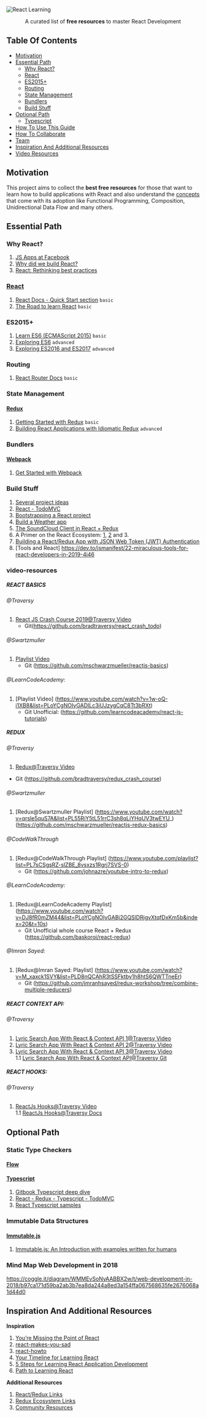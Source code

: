 ![React Learning](img/logo-learning.png)

<p align="center">
	A curated list of <strong>free resources</strong> to master React Development
</p>

## Table Of Contents
- [Motivation](#motivation)
- [Essential Path](#essential-path)
	- [Why React?](#why-react)
	- [React](#react)
	- [ES2015+](#es2015)
	- [Routing](#routing)
	- [State Management](#state-management)
	- [Bundlers](#bundlers)
	- [Build Stuff](#build-stuff)
- [Optional Path](#optional-path)
	- [Typescript](#typescript)
- [How To Use This Guide](#how-to-use-this-guide)
- [How To Collaborate](#how-to-collaborate)
- [Team](#team)
- [Inspiration And Additional Resources](#inspiration-and-additional-resources)
- [Video Resources](#video-resources)


## Motivation
This project aims to collect the **best free resources** for those that want to learn how to build applications with React and also understand the [concepts](https://github.com/reactjs/react-basic) that come with its adoption like Functional Programming, Composition, Unidirectional Data Flow and many others.

## Essential Path
### Why React?
1. [JS Apps at Facebook](https://www.youtube.com/watch?v=GW0rj4sNH2w)
1. [Why did we build React?](https://facebook.github.io/react/blog/2013/06/05/why-react.html)
1. [React: Rethinking best practices](https://www.youtube.com/watch?v=x7cQ3mrcKaY)

### [React](https://facebook.github.io/react/)
1. [React Docs - Quick Start section](https://facebook.github.io/react/docs/installation.html) `basic`
1. [The Road to learn React](https://leanpub.com/the-road-to-learn-react) `basic`

### ES2015+
1. [Learn ES6 (ECMAScript 2015)](https://egghead.io/courses/learn-es6-ecmascript-2015) `basic`
1. [Exploring ES6](http://exploringjs.com/es6/) `advanced`
1. [Exploring ES2016 and ES2017](https://leanpub.com/exploring-es2016-es2017/read) `advanced`

### Routing
1. [React Router Docs](https://react-router.now.sh/) `basic`

### State Management
#### [Redux](http://redux.js.org/)
1. [Getting Started with Redux](https://egghead.io/courses/getting-started-with-redux) `basic`
1. [Building React Applications with Idiomatic Redux](https://egghead.io/courses/building-react-applications-with-idiomatic-redux) `advanced`

### Bundlers
#### [Webpack](https://webpack.js.org/)
1. [Get Started with Webpack](https://webpack.js.org/get-started/)

### Build Stuff
1. [Several project ideas](https://react.rocks/)
1. [React - TodoMVC](http://todomvc.com/examples/react/#/)
1. [Bootstrapping a React project](https://auth0.com/blog/bootstrapping-a-react-project/)
1. [Build a Weather app](http://academy.plot.ly/react/1-introduction/)
1. [The SoundCloud Client in React + Redux](http://www.robinwieruch.de/the-soundcloud-client-in-react-redux/)
1. A Primer on the React Ecosystem: [1](http://patternhatch.com/2016/07/06/a-primer-on-the-react-ecosystem-part-1-of-3/), [2](http://patternhatch.com/2016/08/02/a-primer-on-the-react-ecosystem-part-2-of-3/) and 3.
1. [Building a React/Redux App with JSON Web Token (JWT) Authentication](http://blog.slatepeak.com/build-a-react-redux-app-with-json-web-token-jwt-authentication/)
1. [Tools and React] https://dev.to/jsmanifest/22-miraculous-tools-for-react-developers-in-2019-4i46

### video-resources

#####  REACT BASICS


###### @Traversy
1. [React JS Crash Course 2019@Traversy Video](https://www.youtube.com/watch?v=sBws8MSXN7A&t=705s)
   - Git(https://github.com/bradtraversy/react_crash_todo)

###### @Swartzmuller
1. [Playlist Video](https://www.youtube.com/watch?v=JPT3bFIwJYA&list=PL55RiY5tL51oyA8euSROLjMFZbXaV7skS)
   - Git (https://github.com/mschwarzmueller/reactjs-basics)


###### @LearnCodeAcademy:
1. [Playlist Video] (https://www.youtube.com/watch?v=1w-oQ-i1XB8&list=PLoYCgNOIyGADILc3iUJzygCqC8Tt3bRXt)
	- Git Unofficial: (https://github.com/learncodeacademy/react-js-tutorials)



##### REDUX

###### @Traversy
1. [Redux@Traversy Video](https://www.youtube.com/watch?v=93p3LxR9xfM)
  - Git (https://github.com/bradtraversy/redux_crash_course)
   
###### @Swartzmuller   
1. [Redux@Swartzmuller Playlist] (https://www.youtube.com/watch?v=qrsle5quS7A&list=PL55RiY5tL51rrC3sh8qLiYHqUV3twEYU_)
   (https://github.com/mschwarzmueller/reactjs-redux-basics)
   
###### @CodeWalkThrough   
1. [Redux@CodeWalkThrough Playlist] (https://www.youtube.com/playlist?list=PL7sCSgsRZ-slZBE_8vsxzs1Rgrj7SVS-0)  
	- Git (https://github.com/johnazre/youtube-intro-to-redux)
	
###### @LearnCodeAcademy:	
1. [Redux@LearnCodeAcademy Playlist]	
	(https://www.youtube.com/watch?v=DJ8fR0mZM44&list=PLoYCgNOIyGABj2GQSlDRjgvXtqfDxKm5b&index=20&t=10s)
	- Git Unofficial whole course React + Redux (https://github.com/baskoroi/react-redux)
	
	
###### @Imran Sayed:		
1. [Redux@Imran Sayed: Playlist]	(https://www.youtube.com/watch?v=M_xaxck1SVY&list=PLD8nQCAhR3tSSFktby1h8htS6QWTTneEr)
	- Git (https://github.com/imranhsayed/redux-workshop/tree/combine-multiple-reducers)
	
##### REACT CONTEXT API:

###### @Traversy
1. [Lyric Search App With React & Context API 1@Traversy Video](https://www.youtube.com/watch?v=NDEt0KdDbhk)  
1. [Lyric Search App With React & Context API 2@Traversy Video](https://www.youtube.com/watch?v=jiM0wqQZMWg)
1. [Lyric Search App With React & Context API 3@Traversy Video](https://www.youtube.com/watch?v=ktPocNL0qGg)  
1.1 [Lyric Search App With React & Context API@Traversy Git](https://github.com/bradtraversy/lyricfinder)   


##### REACT HOOKS:

###### @Traversy
1. [ReactJs Hooks@Traversy Video](https://www.youtube.com/watch?v=mxK8b99iJTg)  
1.1 [ReactJs Hooks@Traversy Docs](https://scotch.io/tutorials/build-a-react-to-do-app-with-react-hooks-no-class-components) 



## Optional Path
### Static Type Checkers
#### [Flow](https://flowtype.org/)

#### [Typescript](https://www.typescriptlang.org/)
1. [Gitbook Typescript deep dive](https://www.gitbook.com/book/basarat/typescript/details)
1. [React - Redux - Typescript - TodoMVC](https://github.com/jaysoo/todomvc-redux-react-typescript)
1. [React Typescript samples](https://github.com/Lemoncode/react-typescript-samples)

### Immutable Data Structures
#### [Immutable.js](https://facebook.github.io/immutable-js/)
1. [Immutable.js: An Introduction with examples written for humans](http://untangled.io/immutable-js-an-introduction-with-examples-written-for-humans/)


### Mind Map Web Development in 2018
https://coggle.it/diagram/WMMEvSoNyAABBX2w/t/web-development-in-2018/b97ca171d59ba2ab3b7ea8da244a8ed3a154ffa067568635fe2676068a1d44d0


## Inspiration And Additional Resources

**Inspiration**

1. [You’re Missing the Point of React](https://medium.com/@dan_abramov/youre-missing-the-point-of-react-a20e34a51e1a#.qgt6xupid) 
1. [react-makes-you-sad](https://github.com/gaearon/react-makes-you-sad)
1. [react-howto](https://github.com/petehunt/react-howto)
1. [Your Timeline for Learning React](https://daveceddia.com/timeline-for-learning-react/)
1. [5 Steps for Learning React Application Development](http://developer.telerik.com/featured/5-steps-for-learning-react-application-development/)
1. [Path to Learning React](https://www.reddit.com/r/reactjs/comments/4r95aj/path_to_learning_react/)

**Additional Resources**

1. [React/Redux Links](https://github.com/markerikson/react-redux-links)
1. [Redux Ecosystem Links](https://github.com/markerikson/redux-ecosystem-links)
1. [Community Resources](https://github.com/markerikson/react-redux-links/blob/master/community-resources.md)
